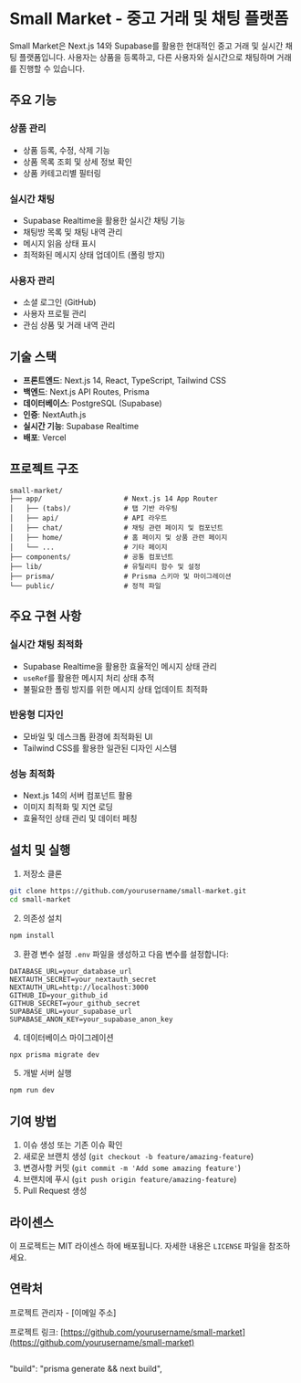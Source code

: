 # Small Market - 중고 거래 및 채팅 플랫폼

Small Market은 Next.js 14와 Supabase를 활용한 현대적인 중고 거래 및 실시간 채팅 플랫폼입니다. 사용자는 상품을 등록하고, 다른 사용자와 실시간으로 채팅하며 거래를 진행할 수 있습니다.

## 주요 기능

### 상품 관리
- 상품 등록, 수정, 삭제 기능
- 상품 목록 조회 및 상세 정보 확인
- 상품 카테고리별 필터링

### 실시간 채팅
- Supabase Realtime을 활용한 실시간 채팅 기능
- 채팅방 목록 및 채팅 내역 관리
- 메시지 읽음 상태 표시
- 최적화된 메시지 상태 업데이트 (폴링 방지)

### 사용자 관리
- 소셜 로그인 (GitHub)
- 사용자 프로필 관리
- 관심 상품 및 거래 내역 관리

## 기술 스택

- **프론트엔드**: Next.js 14, React, TypeScript, Tailwind CSS
- **백엔드**: Next.js API Routes, Prisma
- **데이터베이스**: PostgreSQL (Supabase)
- **인증**: NextAuth.js
- **실시간 기능**: Supabase Realtime
- **배포**: Vercel

## 프로젝트 구조

```
small-market/
├── app/                    # Next.js 14 App Router
│   ├── (tabs)/             # 탭 기반 라우팅
│   ├── api/                # API 라우트
│   ├── chat/               # 채팅 관련 페이지 및 컴포넌트
│   ├── home/               # 홈 페이지 및 상품 관련 페이지
│   └── ...                 # 기타 페이지
├── components/             # 공통 컴포넌트
├── lib/                    # 유틸리티 함수 및 설정
├── prisma/                 # Prisma 스키마 및 마이그레이션
└── public/                 # 정적 파일
```

## 주요 구현 사항

### 실시간 채팅 최적화
- Supabase Realtime을 활용한 효율적인 메시지 상태 관리
- `useRef`를 활용한 메시지 처리 상태 추적
- 불필요한 폴링 방지를 위한 메시지 상태 업데이트 최적화

### 반응형 디자인
- 모바일 및 데스크톱 환경에 최적화된 UI
- Tailwind CSS를 활용한 일관된 디자인 시스템

### 성능 최적화
- Next.js 14의 서버 컴포넌트 활용
- 이미지 최적화 및 지연 로딩
- 효율적인 상태 관리 및 데이터 페칭

## 설치 및 실행

1. 저장소 클론
```bash
git clone https://github.com/yourusername/small-market.git
cd small-market
```

2. 의존성 설치
```bash
npm install
```

3. 환경 변수 설정
`.env` 파일을 생성하고 다음 변수를 설정합니다:
```
DATABASE_URL=your_database_url
NEXTAUTH_SECRET=your_nextauth_secret
NEXTAUTH_URL=http://localhost:3000
GITHUB_ID=your_github_id
GITHUB_SECRET=your_github_secret
SUPABASE_URL=your_supabase_url
SUPABASE_ANON_KEY=your_supabase_anon_key
```

4. 데이터베이스 마이그레이션
```bash
npx prisma migrate dev
```

5. 개발 서버 실행
```bash
npm run dev
```

## 기여 방법

1. 이슈 생성 또는 기존 이슈 확인
2. 새로운 브랜치 생성 (`git checkout -b feature/amazing-feature`)
3. 변경사항 커밋 (`git commit -m 'Add some amazing feature'`)
4. 브랜치에 푸시 (`git push origin feature/amazing-feature`)
5. Pull Request 생성

## 라이센스

이 프로젝트는 MIT 라이센스 하에 배포됩니다. 자세한 내용은 `LICENSE` 파일을 참조하세요.

## 연락처

프로젝트 관리자 - [이메일 주소]

프로젝트 링크: [https://github.com/yourusername/small-market](https://github.com/yourusername/small-market)


##
 "build": "prisma generate && next build",